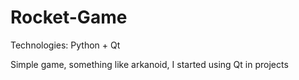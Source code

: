 # Rocket-Game
Technologies: Python + Qt

Simple game, something like arkanoid,
I started using Qt in projects
